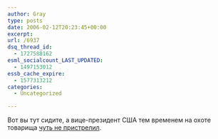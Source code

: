 ```yaml
---
author: Gray
type: posts
date: 2006-02-12T20:23:45+00:00
excerpt:
url: /6937
dsq_thread_id:
  - 1727588162
esml_socialcount_LAST_UPDATED:
  - 1497153012
essb_cache_expire:
  - 1577313212
categories:
  - Uncategorized

---
```








Вот вы тут сидите, а вице-президент США тем временем на охоте товарища [чуть не пристрелил][1].

 [1]: http://www.cnn.com/2006/POLITICS/02/12/cheney.ap/index.html